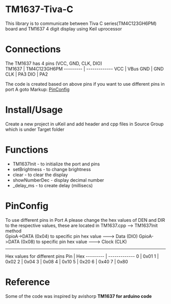 # TM1637-Tiva-C
This library is to communicate between Tiva C series(TM4C123GH6PM) board and TM1637 4 digit display  using Keil uprocessor 

# Connections 
The TM1637 has 4 pins (VCC, GND, CLK, DIO)  
   TM1637 | TM4C123GH6PM
--------- | -------------
VCC       | VBus
GND       | GND
CLK       | PA3
DIO       | PA2

The code is created based on above pins if you want to use different pins in port A goto Markup: [PinConfig](#PinConfig "Goto PinConfig")

# Install/Usage
Create a new project in uKeil and add header and cpp files in Source Group which is under Target folder

# Functions
* TM1637Init  - to initialize the port and pins
* setBrightness - to change brightness
* clear - to clear the display
* showNumberDec - display decimal number 
* _delay_ms - to create delay (millisecs)

# PinConfig
To use different pins in Port A please change the hex values of DEN and DIR to the respective values, these are located in TM1637.cpp --> TM1637Init method  
GpioA->DATA (0x04) to specific pin hex value  ---> Data (DIO)
GpioA->DATA (0x08) to specific pin hex value  ---> Clock (CLK)
_________________________________________
Hex values for different pins
  Pin     | Hex
--------- | -------------
0         | 0x01
1         | 0x02
2         | 0x04
3         | 0x08
4         | 0x10
5         | 0x20
6         | 0x40
7         | 0x80

# Reference

Some of the code was inspired by avishorp **TM1637 for arduino code**
